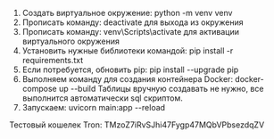 1. Создать виртуальное окружение: python -m venv venv
2. Прописать команду: deactivate для выхода из окружения
3. Прописать команду: venv\Scripts\activate для активации виртуального окружения
4. Установить нужные библиотеки командой: pip install -r requirements.txt
5. Если потребуется, обновить pip: pip install --upgrade pip
6. Выполняем команду для создания контейнера Docker: docker-compose up --build
Таблицы вручную создавать не нужно, все выполнится автоматически sql скриптом.
7. Запускаем: uvicorn main:app --reload

Тестовый кошелек Tron: TMzoZ7iRvSJhi47Fygp47MQbVPbsezdqZV
